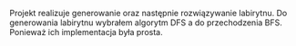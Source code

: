 Projekt realizuje generowanie oraz następnie rozwiązywanie labirytnu.
Do generowania labirytnu wybrałem algorytm DFS a do przechodzenia BFS.
Ponieważ ich implementacja była prosta.